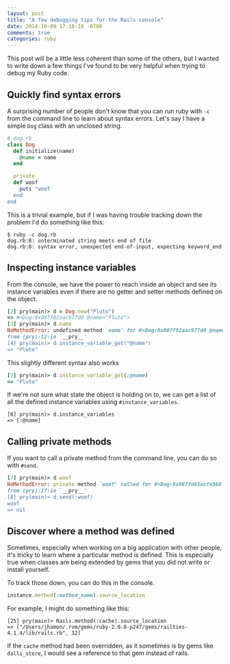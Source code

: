 ```yaml
---
layout: post
title: "A few debugging tips for the Rails console"
date: 2014-10-09 17:10:19 -0700
comments: true
categories: ruby
---
```


This post will be a little less coherent than some of the others, but I wanted to write down a few things I've found to be very helpful when trying to debug my Ruby code.

## Quickly find syntax errors

A surprising number of people don't know that you can run ruby with `-c` from the command line to learn about syntax errors. Let's say I have a simple `Dog` class with an unclosed string.

```ruby
# dog.rb
class Dog
  def initialize(name)
    @name = name
  end

  private
  def woof
    puts "woof
  end
end
```

This is a trivial example, but if I was having trouble tracking down the problem I'd do something like this:

```
$ ruby -c dog.rb
dog.rb:8: unterminated string meets end of file
dog.rb:8: syntax error, unexpected end-of-input, expecting keyword_end
```

## Inspecting instance variables

From the console, we have the power to reach inside an object and see its instance variables even if there are no getter and setter methods defined on the object.

```ruby
[2] pry(main)> d = Dog.new("Pluto")
=> #<Dog:0x007f82aac977d0 @name="Pluto">
[3] pry(main)> d.name
NoMethodError: undefined method `name' for #<Dog:0x007f82aac977d0 @name="Pluto">
from (pry):12:in `__pry__'
[4] pry(main)> d.instance_variable_get("@name")
=> "Pluto"
```

This slightly different syntax also works

```ruby
[5] pry(main)> d.instance_variable_get(:@name)
=> "Pluto"
```

If we're not sure what state the object is holding on to, we can get a list of all the defined instance variables using `#instance_variables`.

```
[6] pry(main)> d.instance_variables
=> [:@name]
```

## Calling private methods

If you want to call a private method from the command line, you can do so with `#send`.

```ruby
[7] pry(main)> d.woof
NoMethodError: private method `woof' called for #<Dog:0x007fd65acfe9b8 @name="Pluto">
from (pry):17:in `__pry__'
[8] pry(main)> d.send(:woof)
woof
=> nil
```

## Discover where a method was defined

Sometimes, especially when working on a big application with other people, it's tricky to learn where a particular method is defined.  This is especially true when classes are being extended by gems that you did not write or install yourself.  

To track those down, you can do this in the console.

```ruby
instance.method(:method_name).source_location
```

For example, I might do something like this:

```
[25] pry(main)> Rails.method(:cache).source_location
=> ["/Users/jhamon/.rvm/gems/ruby-2.0.0-p247/gems/railties-4.1.4/lib/rails.rb", 32]
```

If the `cache` method had been overridden, as it sometimes is by gems like `dalli_store`, I would see a reference to that gem instead of rails.